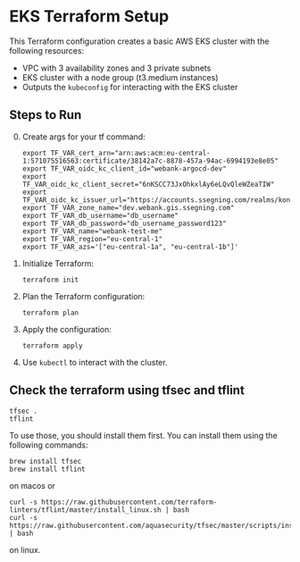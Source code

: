 # EKS Terraform Setup

This Terraform configuration creates a basic AWS EKS cluster with the following resources:
- VPC with 3 availability zones and 3 private subnets
- EKS cluster with a node group (t3.medium instances)
- Outputs the `kubeconfig` for interacting with the EKS cluster

## Steps to Run


0. Create args for your tf command:
   ```shell
   export TF_VAR_cert_arn="arn:aws:acm:eu-central-1:571075516563:certificate/38142a7c-8878-457a-94ac-6994193e8e05"
   export TF_VAR_oidc_kc_client_id="webank-argocd-dev"
   export TF_VAR_oidc_kc_client_secret="6nKSCC73JxOhkxlAy6eLQvQleWZeaTIW"
   export TF_VAR_oidc_kc_issuer_url="https://accounts.ssegning.com/realms/konk"
   export TF_VAR_zone_name="dev.webank.gis.ssegning.com"
   export TF_VAR_db_username="db_username"
   export TF_VAR_db_password="db_username_password123"
   export TF_VAR_name="webank-test-me"
   export TF_VAR_region="eu-central-1"
   export TF_VAR_azs='["eu-central-1a", "eu-central-1b"]'
   ```

1. Initialize Terraform:  
   ```shell
   terraform init
   ```

2. Plan the Terraform configuration:
   ```shell
   terraform plan
   ```

3. Apply the configuration:
   ```shell
   terraform apply
   ```

4. Use `kubectl` to interact with the cluster.

## Check the terraform using tfsec and tflint
```shell
tfsec .
tflint
```

To use those, you should install them first. You can install them using the following commands:
```shell
brew install tfsec
brew install tflint
```
on macos or
```shell
curl -s https://raw.githubusercontent.com/terraform-linters/tflint/master/install_linux.sh | bash
curl -s https://raw.githubusercontent.com/aquasecurity/tfsec/master/scripts/install_linux.sh | bash
```
on linux.